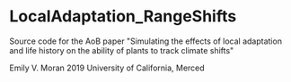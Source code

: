 # LocalAdaptation_RangeShifts
Source code for the AoB paper "Simulating the effects of local adaptation and life history on the ability of plants to track climate shifts"

Emily V. Moran
2019
University of California, Merced

